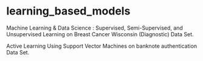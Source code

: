 # learning_based_models
Machine Learning &amp; Data Science : Supervised, Semi-Supervised, and Unsupervised Learning on Breast Cancer Wisconsin (Diagnostic) Data Set. 

Active Learning Using Support Vector Machines on banknote authentication Data Set.
